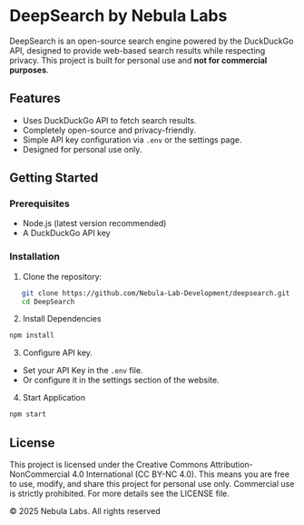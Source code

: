 # DeepSearch by Nebula Labs

DeepSearch is an open-source search engine powered by the DuckDuckGo API, designed to provide web-based search results while respecting privacy. This project is built for personal use and **not for commercial purposes**.

## Features

- Uses DuckDuckGo API to fetch search results.
- Completely open-source and privacy-friendly.
- Simple API key configuration via `.env` or the settings page.
- Designed for personal use only.

## Getting Started

### Prerequisites

- Node.js (latest version recommended)
- A DuckDuckGo API key

### Installation

1. Clone the repository:
```sh
   git clone https://github.com/Nebula-Lab-Development/deepsearch.git
   cd DeepSearch
```
2. Install Dependencies
```bash
npm install
```
3. Configure API key.
- Set your API Key in the `.env` file.
- Or configure it in the settings section of the website.
4. Start Application
```bash
npm start
```

## License
This project is licensed under the Creative Commons Attribution-NonCommercial 4.0 International (CC BY-NC 4.0).
This means you are free to use, modify, and share this project for personal use only.
Commercial use is strictly prohibited.
For more details see the LICENSE file.

© 2025 Nebula Labs. All rights reserved